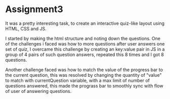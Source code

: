 # Assignment3
 
It was a pretty interesting task, to create an interactive quiz-like layout using HTML, CSS and JS. 

I started by making the html structure and noting down the questions. One of the challenges i faced was how to more questions after user answers one set of quiz, I overcame this challenge by creating an key:value pair in JS in a group of 4 pairs of such question answers, repeated this 8 times and I got 8 questions.   


Another challenge faced was how to match the value of the progress bar to the current question, this was resolved by changing the quantity of "value" to match with currentQuestion variable, with a max limit of number of questions answered, this made the prograss bar to smoothly sync with flow of user of answering questions. 
